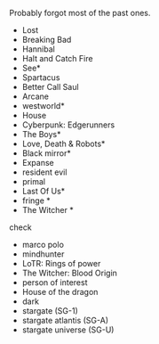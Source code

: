Probably forgot most of the past ones. 


- Lost
- Breaking Bad
- Hannibal
- Halt and Catch Fire
- See*
- Spartacus
- Better Call Saul
- Arcane
- westworld*
- House
- Cyberpunk: Edgerunners
- The Boys*
- Love, Death & Robots*
- Black mirror*
- Expanse
- resident evil
- primal
- Last Of Us*
- fringe *
- The Witcher *

check

- marco polo
- mindhunter
- LoTR: Rings of power
- The Witcher: Blood Origin
- person of interest
- House of the dragon
- dark
- stargate (SG-1)
- stargate atlantis (SG-A)
- stargate universe (SG-U)
